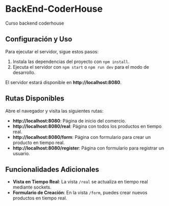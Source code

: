 # BackEnd-CoderHouse
Curso backend coderhouse

## Configuración y Uso
Para ejecutar el servidor, sigue estos pasos:

1. Instala las dependencias del proyecto con `npm install`.
2. Ejecuta el servidor con `npm start` o `npm run dev` para el modo de desarrollo.

El servidor estará disponible en **http://localhost:8080**.

## Rutas Disponibles
Abre el navegador y visita las siguientes rutas:

- **http://localhost:8080**: Página de inicio del comercio.
- **http://localhost:8080/real**: Página con todos los productos en tiempo real.
- **http://localhost:8080/form**: Página con formulario para crear un producto en tiempo real.
- **http://localhost:8080/register**: Página con formulario para registrar un usuario.

## Funcionalidades Adicionales
- **Vista en Tiempo Real**: La vista `/real` se actualiza en tiempo real mediante sockets.
- **Formulario de Creación**: En la vista `/form`, puedes crear nuevos productos en tiempo real.
